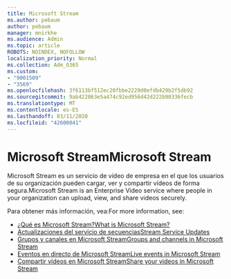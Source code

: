 ```yaml
---
title: Microsoft Stream
ms.author: pebaum
author: pebaum
manager: mnirkhe
ms.audience: Admin
ms.topic: article
ROBOTS: NOINDEX, NOFOLLOW
localization_priority: Normal
ms.collection: Adm_O365
ms.custom:
- "9001509"
- "3569"
ms.openlocfilehash: 3f6113bf512ec20fbbe2229d0efdb429b2f5db92
ms.sourcegitcommit: 9ab422063e5a474c92ed956d42d222b90336fecb
ms.translationtype: MT
ms.contentlocale: es-ES
ms.lasthandoff: 03/11/2020
ms.locfileid: "42600041"
---
```

# <a name="microsoft-stream"></a><span data-ttu-id="8560b-102">Microsoft Stream</span><span class="sxs-lookup"><span data-stu-id="8560b-102">Microsoft Stream</span></span>

<span data-ttu-id="8560b-103">Microsoft Stream es un servicio de vídeo de empresa en el que los usuarios de su organización pueden cargar, ver y compartir vídeos de forma segura.</span><span class="sxs-lookup"><span data-stu-id="8560b-103">Microsoft Stream is an Enterprise Video service where people in your organization can upload, view, and share videos securely.</span></span> 

<span data-ttu-id="8560b-104">Para obtener más información, vea:</span><span class="sxs-lookup"><span data-stu-id="8560b-104">For more information, see:</span></span>

- [<span data-ttu-id="8560b-105">¿Qué es Microsoft Stream?</span><span class="sxs-lookup"><span data-stu-id="8560b-105">What is Microsoft Stream?</span></span>](https://docs.microsoft.com/stream/overview)
- [<span data-ttu-id="8560b-106">Actualizaciones del servicio de secuencias</span><span class="sxs-lookup"><span data-stu-id="8560b-106">Stream Service Updates</span></span>](https://techcommunity.microsoft.com/t5/microsoft-stream-service-updates/bd-p/StreamAnnouncements)
- [<span data-ttu-id="8560b-107">Grupos y canales en Microsoft Stream</span><span class="sxs-lookup"><span data-stu-id="8560b-107">Groups and channels in Microsoft Stream</span></span>](https://docs.microsoft.com/stream/groups-channels-organization)
- [<span data-ttu-id="8560b-108">Eventos en directo de Microsoft Stream</span><span class="sxs-lookup"><span data-stu-id="8560b-108">Live events in Microsoft Stream</span></span>](https://docs.microsoft.com/stream/live-event-overview)
- [<span data-ttu-id="8560b-109">Compartir vídeos en Microsoft Stream</span><span class="sxs-lookup"><span data-stu-id="8560b-109">Share your videos in Microsoft Stream</span></span>](https://docs.microsoft.com/stream/portal-share-video)